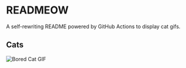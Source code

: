 # READMEOW

A self-rewriting README powered by GitHub Actions to display cat gifs.

## Cats

![Bored Cat GIF](https://media4.giphy.com/media/v1.Y2lkPTlhY2QwMmRhbHliaWhnM3Vwc3EwZjZ5a2Nkbmt1cGExdzkwMGdvMnNlNGRkMWJsNiZlcD12MV9naWZzX3NlYXJjaCZjdD1n/mlvseq9yvZhba/200.gif)
